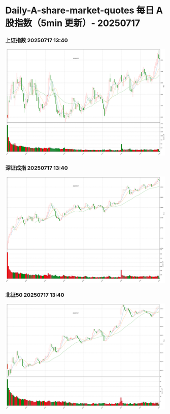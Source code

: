 
# Daily-A-share-market-quotes 每日 A 股指数（5min 更新）- 20250717

### 上证指数 20250717 13:40
![](./fig/2025/7/20250717-sh000001.png)

### 深证成指 20250717 13:40
![](./fig/2025/7/20250717-sz399001.png)

### 北证50 20250717 13:40
![](./fig/2025/7/20250717-bj899050.png)
